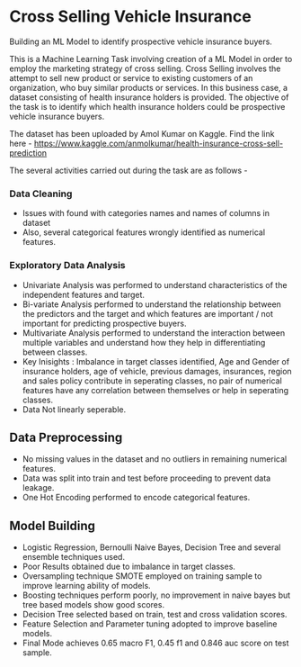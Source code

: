 # Cross Selling Vehicle Insurance
 Building an ML Model to identify prospective vehicle insurance buyers.

This is a Machine Learning Task involving creation of a ML Model in order to employ the marketing strategy of cross selling. Cross Selling involves the attempt to sell new product or service to existing customers of an organization, who buy similar products or services. In this business case, a dataset consisting of health insurance holders is provided. The objective of the task is to identify which health insurance holders could be prospective vehicle insurance buyers.

The dataset has been uploaded by Amol Kumar on Kaggle. Find the link here - https://www.kaggle.com/anmolkumar/health-insurance-cross-sell-prediction

The several activities carried out during the task are as follows - 

### Data Cleaning 
- Issues with found with categories names and names of columns in dataset
- Also, several categorical features wrongly identified as numerical features.


### Exploratory Data Analysis
- Univariate Analysis was performed to understand characteristics of the independent features and target.
- Bi-variate Analysis performed to understand the relationship between the predictors and the target and which features are important / not important for predicting prospective buyers.
- Multivariate Analysis performed to understand the interaction between multiple variables and understand how they help in differentiating between classes.
- Key Inisights : Imbalance in target classes identified, Age and Gender of insurance holders, age of vehicle, previous damages, insurances, region and sales policy contribute in seperating classes, no pair of numerical features have any correlation between themselves or help in seperating classes.
- Data Not linearly seperable.

## Data Preprocessing
- No missing values in the dataset and no outliers in remaining numerical features.
- Data was split into train and test before proceeding to prevent data leakage.
- One Hot Encoding performed to encode categorical features.

## Model Building
- Logistic Regression, Bernoulli Naive Bayes, Decision Tree and several ensemble techniques used.
- Poor Results obtained due to imbalance in target classes.
- Oversampling technique SMOTE employed on training sample to improve learning ability of models.
- Boosting techniques perform poorly, no improvement in naive bayes but tree based models show good scores.
- Decision Tree selected based on train, test and cross validation scores.
- Feature Selection and Parameter tuning adopted to improve baseline models.
- Final Mode achieves 0.65 macro F1, 0.45 f1 and 0.846 auc score on test sample.
